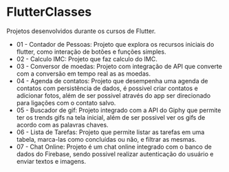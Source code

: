 # FlutterClasses
Projetos desenvolvidos durante os cursos de Flutter.

- 01 - Contador de Pessoas: Projeto que explora os recursos iniciais do flutter, como interação de botões e funções simples.
- 02 - Calculo IMC: Projeto que faz calculo do IMC.
- 03 - Conversor de moedas: Projeto com integração de API que converte com a conversão em tempo real as as moedas.
- 04 - Agenda de contatos: Projeto que desempenha uma agenda de contatos com persistência de dados, é possivel criar contatos e adicionar fotos, além de ser possivel através do app ser direcionado para ligações com o contato salvo.
- 05 - Buscador de gif: Projeto integrado com a API do Giphy que permite ter os trends gifs na tela inicial, além de ser possivel ver os gifs de acordo com as palavras chaves.
- 06 - Lista de Tarefas: Projeto que permite listar as tarefas em uma tabela, marca-las como concluídas ou não, e filtrar as mesmas.
- 07 - Chat Online: Projeto é um chat online integrado com o banco de dados do Firebase, sendo possivel realizar autenticação do usuário e enviar textos e imagens.
